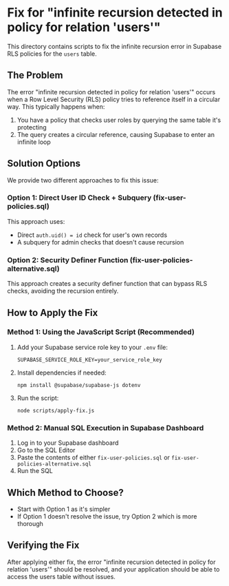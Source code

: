 # Fix for "infinite recursion detected in policy for relation 'users'"

This directory contains scripts to fix the infinite recursion error in Supabase RLS policies for the `users` table.

## The Problem

The error "infinite recursion detected in policy for relation 'users'" occurs when a Row Level Security (RLS) policy tries to reference itself in a circular way. This typically happens when:

1. You have a policy that checks user roles by querying the same table it's protecting
2. The query creates a circular reference, causing Supabase to enter an infinite loop

## Solution Options

We provide two different approaches to fix this issue:

### Option 1: Direct User ID Check + Subquery (fix-user-policies.sql)

This approach uses:
- Direct `auth.uid() = id` check for user's own records
- A subquery for admin checks that doesn't cause recursion

### Option 2: Security Definer Function (fix-user-policies-alternative.sql)

This approach creates a security definer function that can bypass RLS checks, avoiding the recursion entirely.

## How to Apply the Fix

### Method 1: Using the JavaScript Script (Recommended)

1. Add your Supabase service role key to your `.env` file:
   ```
   SUPABASE_SERVICE_ROLE_KEY=your_service_role_key
   ```

2. Install dependencies if needed:
   ```
   npm install @supabase/supabase-js dotenv
   ```

3. Run the script:
   ```
   node scripts/apply-fix.js
   ```

### Method 2: Manual SQL Execution in Supabase Dashboard

1. Log in to your Supabase dashboard
2. Go to the SQL Editor
3. Paste the contents of either `fix-user-policies.sql` or `fix-user-policies-alternative.sql`
4. Run the SQL

## Which Method to Choose?

- Start with Option 1 as it's simpler
- If Option 1 doesn't resolve the issue, try Option 2 which is more thorough

## Verifying the Fix

After applying either fix, the error "infinite recursion detected in policy for relation 'users'" should be resolved, and your application should be able to access the users table without issues. 